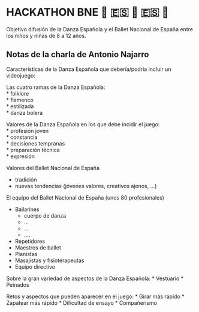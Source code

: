 # HACKATHON BNE :dancer: :es: :dancer: :es: :dancer:

Objetivo difusión de la Danza Española y el Ballet Nacional de España entre los niños y niñas de 8 a 12 años.

## Notas de la charla de Antonio Najarro

Características de la Danza Española que debería/podría incluir un videojuego:

Las cuatro ramas de la Danza Española:  
    * folklore  
    * flamenco  
    * estilizada  
    * danza bolera
    
Valores de la Danza Española en los que debe incidir el juego:  
    * profesión joven  
    * constancia  
    * decisiones tempranas  
    * preparación técnica  
    * expresión
    
Valores del Ballet Nacional de España
* tradición
* nuevas tendencias (jóvenes valores, creativos ajenos, ...)

El equipo del Ballet Nacional de España (unos 80 profesionales)
  * Bailarines
      - cuerpo de danza
      - ...
      - ...
      - ....
  * Repetidores
  * Maestros de ballet
  * Pianistas
  * Masajistas y fisioterapeutas
  * Equipo directivo

Sobre la gran variedad de aspectos de la Danza Española:
    * Vestuario
    * Peinados
    
Retos y aspectos que pueden aparecer en el juego:
    * Girar más rápido
    * Zapatear más rápido
    * Dificultad de ensayo
    * Compañerismo
